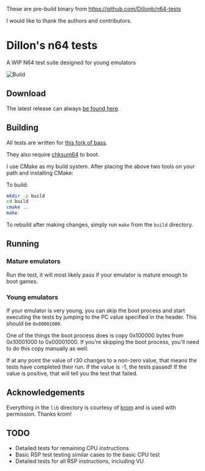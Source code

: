 These are pre-build binary from https://github.com/Dillonb/n64-tests

I would like to thank the authors and contributors.

# Dillon's n64 tests
A WIP N64 test suite designed for young emulators

![Build](https://github.com/Dillonb/n64-tests/workflows/Build/badge.svg)

## Download
The latest release can always [be found here](https://github.com/Dillonb/n64-tests/releases/tag/latest).

## Building
All tests are written for [this fork of bass](https://github.com/ARM9/bass).

They also require [chksum64](https://github.com/DragonMinded/libdragon/blob/trunk/tools/chksum64.c) to boot.

I use CMake as my build system. After placing the above two tools on your path and installing CMake:

To build:
```bash
mkdir -p build
cd build
cmake ..
make
```

To rebuild after making changes, simply run `make` from the `build` directory.

## Running
### Mature emulators
Run the test, it will most likely pass if your emulator is mature enough to boot games.

### Young emulators
If your emulator is very young, you can skip the boot process and start executing the tests by jumping to the PC value specified in the header. This should be `0x80001000`.

One of the things the boot process does is copy 0x100000 bytes from 0x10001000 to 0x00001000. If you're skipping the boot process, you'll need to do this copy manually as well.

If at any point the value of r30 changes to a non-zero value, that means the tests have completed their run. If the value is -1, the tests passed! If the value is positive, that will tell you the test that failed.

## Acknowledgements
Everything in the `lib` directory is courtesy of [krom](https://github.com/PeterLemon/N64) and is used with permission. Thanks krom!

## TODO
- Detailed tests for remaining CPU instructions
- Basic RSP test testing similar cases to the basic CPU test
- Detailed tests for all RSP instructions, including VU